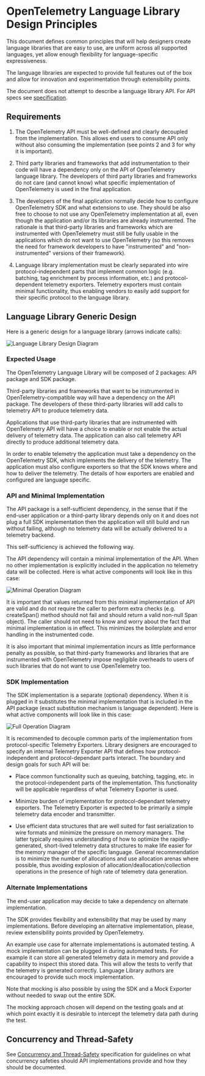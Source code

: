 # OpenTelemetry Language Library Design Principles

This document defines common principles that will help designers create language libraries that are easy to use, are uniform across all supported languages, yet allow enough flexibility for language-specific expressiveness. 

The language libraries are expected to provide full features out of the box and allow for innovation and experimentation through extensibility points.

The document does not attempt to describe a language library API. For API specs see [specification](README.md).

## Requirements

1. The OpenTelemetry API must be well-defined and clearly decoupled from the implementation. This allows end users to consume API only without also consuming the implementation (see points 2 and 3 for why it is important).

2. Third party libraries and frameworks that add instrumentation to their code will have a dependency only on the API of OpenTelemetry language library. The developers of third party libraries and frameworks do not care (and cannot know) what specific implementation of OpenTelemetry is used in the final application.

3. The developers of the final application normally decide how to configure OpenTelemetry SDK and what extensions to use. They should be also free to choose to not use any OpenTelemetry implementation at all, even though the application and/or its libraries are already instrumented.  The rationale is that third-party libraries and frameworks which are instrumented with OpenTelemetry must still be fully usable in the applications which do not want to use OpenTelemetry (so this removes the need for framework developers to have "instrumented" and "non-instrumented" versions of their framework).

4. Language library implementation must be clearly separated into wire protocol-independent parts that implement common logic (e.g. batching, tag enrichment by process information, etc.) and protocol-dependent telemetry exporters. Telemetry exporters must contain minimal functionality, thus enabling vendors to easily add support for their specific protocol to the language library.


## Language Library Generic Design

Here is a generic design for a language library (arrows indicate calls):

![Language Library Design Diagram](language-library-design.png)

### Expected Usage

The OpenTelemetry Language Library will be composed of 2 packages: API package and SDK package.

Third-party libraries and frameworks that want to be instrumented in OpenTelemetry-compatible way will have a dependency on the API package. The developers of these third-party libraries will add calls to telemetry API to produce telemetry data.

Applications that use third-party libraries that are instrumented with OpenTelemetry API will have a choice to enable or not enable the actual delivery of telemetry data. The application can also call telemetry API directly to produce additional telemetry data.

In order to enable telemetry the application must take a dependency on the OpenTelemetry SDK, which implements the delivery of the telemetry. The application must also configure exporters so that the SDK knows where and how to deliver the telemetry. The details of how exporters are enabled and configured are language specific.


### API and Minimal Implementation

The API package is a self-sufficient dependency, in the sense that if the end-user application or a third-party library depends only on it and does not plug a full SDK implementation then the application will still build and run without failing, although no telemetry data will be actually delivered to a telemetry backend.

This self-sufficiency is achieved the following way.

The API dependency will contain a minimal implementation of the API. When no other implementation is explicitly included in the application no telemetry data will be collected. Here is what active components will look like in this case:

![Minimal Operation Diagram](language-library-minimal.png)

It is important that values returned from this minimal implementation of API are valid and do not require the caller to perform extra checks (e.g. createSpan() method should not fail and should return a valid non-null Span object). The caller should not need to know and worry about the fact that minimal implementation is in effect. This minimizes the boilerplate and error handling in the instrumented code.

It is also important that minimal implementation incurs as little performance penalty as possible, so that third-party frameworks and libraries that are instrumented with OpenTelemetry impose negligible overheads to users of such libraries that do not want to use OpenTelemetry too.

### SDK Implementation

The SDK implementation is a separate (optional) dependency. When it is plugged in it substitutes the minimal implementation that is included in the API package (exact substitution mechanism is language dependent). Here is what active components will look like in this case:

![Full Operation Diagram](language-library-full.png)

It is recommended to decouple common parts of the implementation from protocol-specific Telemetry Exporters. Library designers are encouraged to specify an internal Telemetry Exporter API that defines how protocol-independent and protocol-dependant parts interact. The boundary and design goals for such API will be:

- Place common functionality such as queuing, batching, tagging, etc. in the protocol-independent parts of the implementation. This functionality will be applicable regardless of what Telemetry Exporter is used.

- Minimize burden of implementation for protocol-dependant telemetry exporters. The Telemetry Exporter is expected to be primarily a simple telemetry data encoder and transmitter.

- Use efficient data structures that are well suited for fast serialization to wire formats and minimize the pressure on memory managers. The latter typically requires understanding of how to optimize the rapidly-generated, short-lived telemetry data structures to make life easier for the memory manager of the specific language. General recommendation is to minimize the number of allocations and use allocation arenas where possible, thus avoiding explosion of allocation/deallocation/collection operations in the presence of high rate of telemetry data generation.

### Alternate Implementations

The end-user application may decide to take a dependency on alternate implementation. 

The SDK provides flexibility and extensibility that may be used by many implementations. Before developing an alternative implementation, please, review extensibility points provided by OpenTelemetry.

An example use case for alternate implementations is automated testing. A mock implementation can be plugged in during automated tests. For example it can store all generated telemetry data in memory and provide a capability to inspect this stored data. This will allow the tests to verify that the telemetry is generated correctly. Language Library authors are encouraged to provide such mock implementation.

Note that mocking is also possible by using the SDK and a Mock Exporter without needed to swap out the entire SDK. 

The mocking approach chosen will depend on the testing goals and at which point exactly it is desirable to intercept the telemetry data path during the test.

## Concurrency and Thread-Safety

See [Concurrency and Thread-Safety](concurrency.md) specification for
guidelines on what concurrency safeties should API implementations provide
and how they should be documented.
